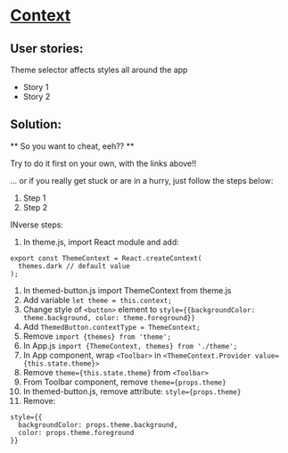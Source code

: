 # [Context](https://reactjs.org/docs/context.html)

## User stories:

Theme selector affects styles all around the app

- Story 1
- Story 2

## Solution:

** So you want to cheat, eeh?? **

Try to do it first on your own, with the links above!!

... or if you really get stuck or are in a hurry, just follow the steps below:

1. Step 1
1. Step 2

INverse steps:

1. In theme.js, import React module and add:
```
export const ThemeContext = React.createContext(
  themes.dark // default value
);
```
1. In themed-button.js import ThemeContext from theme.js
2. Add variable `let theme = this.context;`
3. Change style of `<button>` element to `style={{backgroundColor: theme.background, color: theme.foreground}}` 
4. Add `ThemedButton.contextType = ThemeContext;`
5. Remove `import {themes} from 'theme';`
6. In App.js `import {ThemeContext, themes} from './theme';`
7. In App component, wrap `<Toolbar>` in `<ThemeContext.Provider value={this.state.theme}>`
8. Remove `theme={this.state.theme}` from `<Toolbar>`
9. From Toolbar component, remove `theme={props.theme}`
10. In themed-button.js, remove attribute: `style={props.theme}`
11. Remove:
```
style={{
  backgroundColor: props.theme.background,
  color: props.theme.foreground
}}
```